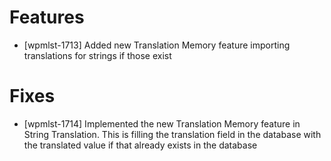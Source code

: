 # Features
* [wpmlst-1713] Added new Translation Memory feature importing translations for strings if those exist

# Fixes
* [wpmlst-1714] Implemented the new Translation Memory feature in String Translation. This is filling the translation field in the database with the translated value if that already exists in the database